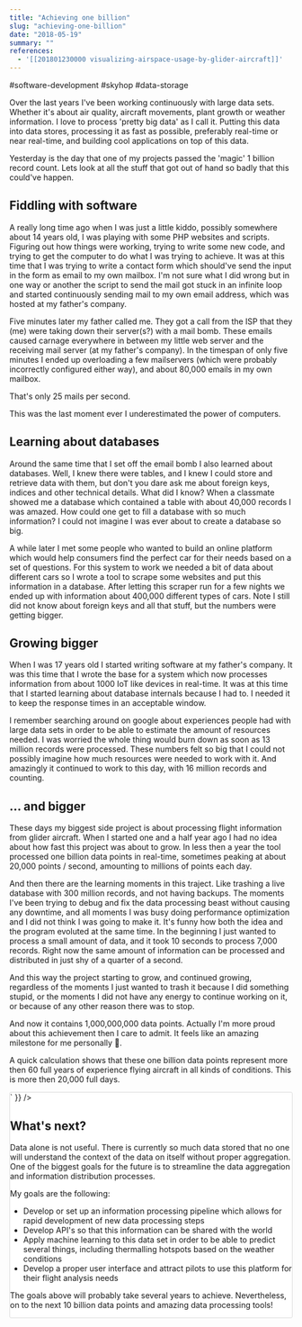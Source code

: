 ```yaml
---
title: "Achieving one billion"
slug: "achieving-one-billion"
date: "2018-05-19"
summary: ""
references: 
  - '[[201801230000 visualizing-airspace-usage-by-glider-aircraft]]'
---
```


#software-development #skyhop #data-storage

Over the last years I've been working continuously with large data sets. Whether it's about air quality, aircraft movements, plant growth or weather information. I love to process 'pretty big data' as I call it. Putting this data into data stores, processing it as fast as possible, preferably real-time or near real-time, and building cool applications on top of this data.

Yesterday is the day that one of my projects passed the 'magic' 1 billion record count. Lets look at all the stuff that got out of hand so badly that this could've happen.

## Fiddling with software

A really long time ago when I was just a little kiddo, possibly somewhere about 14 years old, I was playing with some PHP websites and scripts. Figuring out how things were working, trying to write some new code, and trying to get the computer to do what I was trying to achieve. It was at this time that I was trying to write a contact form which should've send the input in the form as email to my own mailbox. I'm not sure what I did wrong but in one way or another the script to send the mail got stuck in an infinite loop and started continuously sending mail to my own email address, which was hosted at my father's company.

Five minutes later my father called me. They got a call from the ISP that they (me) were taking down their server(s?) with a mail bomb. These emails caused carnage everywhere in between my little web server and the receiving mail server (at my father's company). In the timespan of only five minutes I ended up overloading a few mailservers (which were probably incorrectly configured either way), and about 80,000 emails in my own mailbox.

That's only 25 mails per second.

This was the last moment ever I underestimated the power of computers.

## Learning about databases

Around the same time that I set off the email bomb I also learned about databases. Well, I knew there were tables, and I knew I could store and retrieve data with them, but don't you dare ask me about foreign keys, indices and other technical details. What did I know? When a classmate showed me a database which contained a table with about 40,000 records I was amazed. How could one get to fill a database with so much information? I could not imagine I was ever about to create a database so big.

A while later I met some people who wanted to build an online platform which would help consumers find the perfect car for their needs based on a set of questions. For this system to work we needed a bit of data about different cars so I wrote a tool to scrape some websites and put this information in a database. After letting this scraper run for a few nights we ended up with information about 400,000 different types of cars. Note I still did not know about foreign keys and all that stuff, but the numbers were getting bigger.

## Growing bigger

When I was 17 years old I started writing software at my father's company. It was this time that I wrote the base for a system which now processes information from about 1000 IoT like devices in real-time. It was at this time that I started learning about database internals because I had to. I needed it to keep the response times in an acceptable window.

I remember searching around on google about experiences people had with large data sets in order to be able to estimate the amount of resources needed. I was worried the whole thing would burn down as soon as 13 million records were processed. These numbers felt so big that I could not possibly imagine how much resources were needed to work with it. And amazingly it continued to work to this day, with 16 million records and counting.

## … and bigger

These days my biggest side project is about processing flight information from glider aircraft. When I started one and a half year ago I had no idea about how fast this project was about to grow. In less then a year the tool processed one billion data points in real-time, sometimes peaking at about 20,000 points / second, amounting to millions of points each day.

And then there are the learning moments in this traject. Like trashing a live database with 300 million records, and not having backups. The moments I've been trying to debug and fix the data processing beast without causing any downtime, and all moments I was busy doing performance optimization and I did not think I was going to make it. It's funny how both the idea and the program evoluted at the same time. In the beginning I just wanted to process a small amount of data, and it took 10 seconds to process 7,000 records. Right now the same amount of information can be processed and distributed in just shy of a quarter of a second.

And this way the project starting to grow, and continued growing, regardless of the moments I just wanted to trash it because I did something stupid, or the moments I did not have any energy to continue working on it, or because of any other reason there was to stop.

And now it contains 1,000,000,000 data points. Actually I'm more proud about this achievement then I care to admit. It feels like an amazing milestone for me personally 🎉.

A quick calculation shows that these one billion data points represent more then 60 full years of experience flying aircraft in all kinds of conditions. This is more then 20,000 full days.

<div dangerouslySetInnerHTML={{
  __html: `<iframe class="instagram-media instagram-media-rendered" id="instagram-embed-0" src="https://www.instagram.com/p/Bc8L2AhljcI/embed/captioned/?cr=1&amp;v=8&amp;wp=1316&amp;rd=app.cloudcannon.com#%7B%22ci%22%3A0%2C%22os%22%3A274%7D" allowtransparency="true" frameborder="0" height="870" data-instgrm-payload-id="instagram-media-payload-0" scrolling="no" style="max-width: 658px; width: calc(100% - 2px); background-color: white; border-top-left-radius: 3px; border-top-right-radius: 3px; border-bottom-right-radius: 3px; border-bottom-left-radius: 3px; border: 1px solid rgb(219, 219, 219); box-shadow: none; display: block; margin: 0px 0px 12px; padding: 0px;"></iframe>`
}} />

<script async="" defer="" src="//www.instagram.com/embed.js"></script>

## What's next?

Data alone is not useful. There is currently so much data stored that no one will understand the context of the data on itself without proper aggregation. One of the biggest goals for the future is to streamline the data aggregation and information distribution processes.

My goals are the following:

* Develop or set up an information processing pipeline which allows for rapid development of new data processing steps
* Develop API's so that this information can be shared with the world
* Apply machine learning to this data set in order to be able to predict several things, including thermalling hotspots based on the weather conditions
* Develop a proper user interface and attract pilots to use this platform for their flight analysis needs

The goals above will probably take several years to achieve. Nevertheless, on to the next 10 billion data points and amazing data processing tools!
